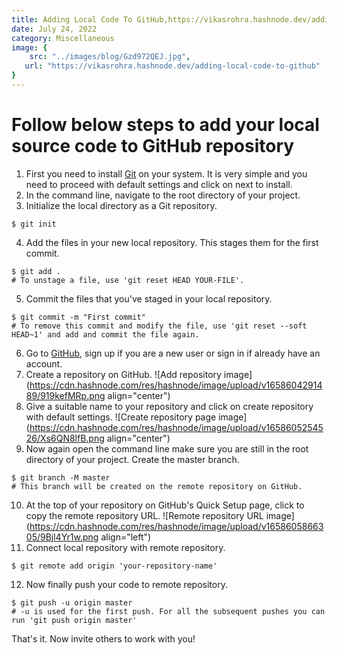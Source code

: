 ```yaml
---
title: Adding Local Code To GitHub,https://vikasrohra.hashnode.dev/adding-local-code-to-github
date: July 24, 2022
category: Miscellaneous
image: {
	src: "../images/blog/Gzd972QEJ.jpg",
   url: "https://vikasrohra.hashnode.dev/adding-local-code-to-github"
}
---
```


# Follow below steps to add your local source code to GitHub repository

1. First you need to install [Git](https://git-scm.com/) on your system. It is very simple and you need to proceed with default settings and click on next to install.
2. In the command line, navigate to the root directory of your project.
3. Initialize the local directory as a Git repository.

```
$ git init
```

4. Add the files in your new local repository. This stages them for the first commit.

```
$ git add .
# To unstage a file, use 'git reset HEAD YOUR-FILE'.
```

5. Commit the files that you've staged in your local repository.

```
$ git commit -m "First commit"
# To remove this commit and modify the file, use 'git reset --soft HEAD~1' and add and commit the file again.
```

6. Go to [GitHub](https://github.com), sign up if you are a new user or sign in if already have an account.
7. Create a repository on GitHub.
   ![Add repository image](https://cdn.hashnode.com/res/hashnode/image/upload/v1658604291489/919kefMRp.png align="center")
8. Give a suitable name to your repository and click on create repository with default settings.
   ![Create repository page image](https://cdn.hashnode.com/res/hashnode/image/upload/v1658605254526/Xs6QN8lfB.png align="center")
9. Now again open the command line make sure you are still in the root directory of your project. Create the master branch.

```
$ git branch -M master
# This branch will be created on the remote repository on GitHub.
```

10. At the top of your repository on GitHub's Quick Setup page, click to copy the remote repository URL.
    ![Remote repository URL image](https://cdn.hashnode.com/res/hashnode/image/upload/v1658605866305/9Bjl4Yr1w.png align="left")
11. Connect local repository with remote repository.

```
$ git remote add origin 'your-repository-name'
```

12. Now finally push your code to remote repository.

```
$ git push -u origin master
# -u is used for the first push. For all the subsequent pushes you can run 'git push origin master'
```

That's it. Now invite others to work with you!
